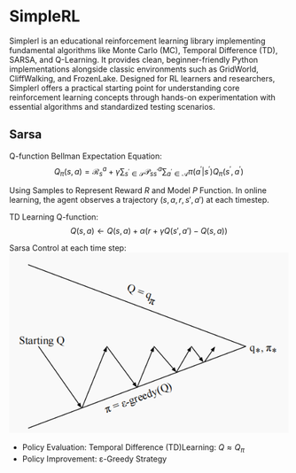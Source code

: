 # SimpleRL

Simplerl is an educational reinforcement learning library implementing fundamental algorithms like Monte Carlo (MC), Temporal Difference (TD), SARSA, and Q-Learning. It provides clean, beginner-friendly Python implementations alongside classic environments such as GridWorld, CliffWalking, and FrozenLake. Designed for RL learners and researchers, Simplerl offers a practical starting point for understanding core reinforcement learning concepts through hands-on experimentation with essential algorithms and standardized testing scenarios.

## Sarsa

Q-function Bellman Expectation Equation:
$$Q_\pi(s,a)=\mathcal{R}_s^a+\gamma\sum_{s^{\prime}\in\mathcal{S}}\mathcal{P}_{ss^{\prime}}^a\sum_{a^{\prime}\in\mathcal{A}}\pi(a^{\prime}|s^{\prime})Q_\pi(s^{\prime},a^{\prime})$$

Using Samples to Represent Reward $R$ and Model $P$ Function. In online learning, the agent observes a trajectory $(s, a, r, s', a')$ at each timestep.

TD Learning Q-function:
$$Q(s,a) \leftarrow Q(s,a) + \alpha \left( r + \gamma Q\left(s', a'\right) - Q(s, a) \right)$$

Sarsa Control at each time step: 
![sarsa_update](docs/images/sarsa_update.png)

- Policy Evaluation: Temporal Difference (TD)Learning: $Q \approx Q_{\pi}$
- Policy Improvement: ε-Greedy Strategy
